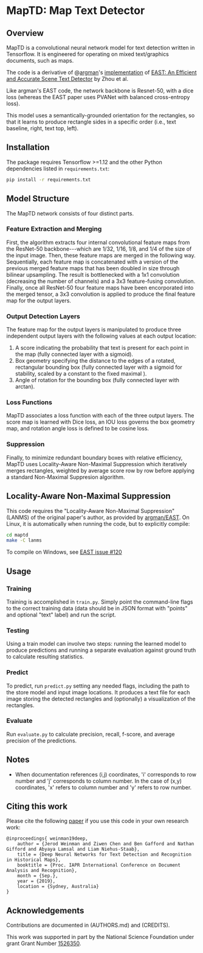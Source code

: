 # MapTD: Map Text Detector

## Overview

MapTD is a convolutional neural network model for text detection
written in Tensorflow.  It is engineered for operating on mixed
text/graphics documents, such as maps.

The code is a derivative of
@[argman](https://github.com/argman)'s 
[implementation](https://github.com/argman/EAST) of 
[EAST: An Efficient and Accurate Scene Text Detector](http://openaccess.thecvf.com/content_cvpr_2017/papers/Zhou_EAST_An_Efficient_CVPR_2017_paper.pdf)
by Zhou et al.

Like argman's EAST code, the network backbone is Resnet-50, with a dice
loss (whereas the EAST paper uses PVANet with balanced cross-entropy loss).

This model uses a semantically-grounded orientation for the
rectangles, so that it learns to produce rectangle sides in a specific
order (i.e., text baseline, right, text top, left).

## Installation

The package requires Tensorflow >=1.12 and the other Python
dependencies listed in `requirements.txt`:

```bash
pip install -r requirements.txt
```

## Model Structure

The MapTD network consists of four distinct parts.

### Feature Extraction and Merging

First, the algorithm extracts four internal convolutional feature maps
from the ResNet-50 backbone---which are 1/32, 1/16, 1/8, and 1/4 of
the size of the input image. Then, these feature maps are merged in
the following way. Sequentially, each feature map is concatenated with
a version of the previous merged feature maps that has been doubled in
size through bilinear upsampling. The result is bottlenecked with a
1x1 convolution (decreasing the number of channels) and a 3x3
feature-fusing convolution. Finally, once all ResNet-50 four feature
maps have been encorporated into the merged tensor, a 3x3 convolution
is applied to produce the final feature map for the output layers.

### Output Detection Layers

The feature map for the output layers is manipulated to produce three
independent output layers with the following values at each output
location:

1. A score indicating the probability that text is present for
   each point in the map (fully connected layer with a sigmoid).
2. Box geometry specifying the distance to the edges of a rotated,
   rectangular bounding box (fully connected layer with a sigmoid for
   stability, scaled by a constant to the fixed maximal ).
3. Angle of rotation for the bounding box (fully connected layer
   with arctan).

### Loss Functions

MapTD associates a loss function with each of the three output
layers. The score map is learned with Dice loss, an IOU loss governs
the box geometry map, and rotation angle loss is defined to be cosine
loss.

### Suppression

Finally, to minimize redundant boundary boxes with relative
efficiency, MapTD uses Locality-Aware Non-Maximal Suppression which
iteratively merges rectangles, weighted by average score row by row
before applying a standard Non-Maximal Suppresion algorithm.


## Locality-Aware Non-Maximal Suppression

This code requires the "Locality-Aware Non-Maximal Suppression"
(LANMS) of the original paper's author, as provided by
[argman/EAST](https://github.com/argman/EAST). On Linux, it is
automatically when running the code, but to explicitly compile:

```bash
cd maptd
make -C lanms
```

To compile on Windows, see 
[EAST issue #120](https://github.com/argman/EAST/issues/120)

## Usage

### Training

Training is accomplished in `train.py`. Simply point the command-line
flags to the correct training data (data should be in JSON format with
"points" and optional "text" label) and run the script.

### Testing

Using a train model can involve two steps: running the learned model
to produce predictions and running a separate evaluation against
ground truth to calculate resulting statistics.

### Predict

To predict, run `predict.py` setting any needed flags, including the
path to the store model and input image locations. It produces a text
file for each image storing the detected rectangles and (optionally) a
visualization of the rectangles.

### Evaluate

Run `evaluate.py` to calculate precision, recall, f-score, and average
precision of the predictions.

## Notes

* When documentation references (i,j) coordinates, 'i' corresponds to
row number and 'j' corresponds to column number. In the case of (x,y)
coordinates, 'x' refers to column number and 'y' refers to row number.

## Citing this work

Please cite the following [paper](https://www.cs.grinnell.edu/~weinman/pubs/weinman19deep.pdf) if you use this code in your own research work:

```text
@inproceedings{ weinman19deep,
    author = {Jerod Weinman and Ziwen Chen and Ben Gafford and Nathan Gifford and Abyaya Lamsal and Liam Niehus-Staab},
    title = {Deep Neural Networks for Text Detection and Recognition in Historical Maps},
    booktitle = {Proc. IAPR International Conference on Document Analysis and Recognition},
    month = {Sep.},
    year = {2019},
    location = {Sydney, Australia}
} 
```

## Acknowledgements

Contributions are documented in (AUTHORS.md) and (CREDITS).

This work was supported in part by the National Science Foundation
under grant Grant Number
[1526350](http://www.nsf.gov/awardsearch/showAward.do?AwardNumber=1526350).
